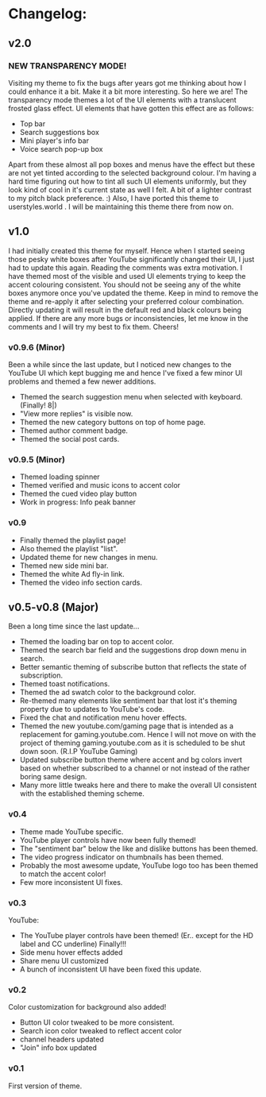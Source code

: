 # Changelog:

## v2.0 
### NEW TRANSPARENCY MODE!
Visiting my theme to fix the bugs after years got me thinking about how I could enhance it a bit. Make it a bit more interesting. So here we are! The transparency mode themes a lot of the UI elements with a translucent frosted glass effect. UI elements that have gotten this effect are as follows:

- Top bar 
- Search suggestions box 
- Mini player's info bar 
- Voice search pop-up box

Apart from these almost all pop boxes and menus have the effect but these are not yet tinted according to the selected background colour. I'm having a hard time figuring out how to tint all such UI elements uniformly, but they look kind of cool in it's current state as well I felt. A bit of a lighter contrast to my pitch black preference. :) Also, I have ported this theme to userstyles.world . I will be maintaining this theme there from now on.

## v1.0
I had initially created this theme for myself. Hence when I started seeing those pesky white boxes after YouTube significantly changed their UI, I just had to update this again. Reading the comments was extra motivation. I have themed most of the visible and used UI elements trying to keep the accent colouring consistent. You should not be seeing any of the white boxes anymore once you've updated the theme. Keep in mind to remove the theme and re-apply it after selecting your preferred colour combination. Directly updating it will result in the default red and black colours being applied. If there are any more bugs or inconsistencies, let me know in the comments and I will try my best to fix them. Cheers!

### v0.9.6 (Minor)
Been a while since the last update, but I noticed new changes to the YouTube UI which kept bugging me and hence I've fixed a few minor UI problems and themed a few newer additions.

- Themed the search suggestion menu when selected with keyboard. (Finally! 8|) 
- "View more replies" is visible now. 
- Themed the new category buttons on top of home page. 
- Themed author comment badge. 
- Themed the social post cards.

### v0.9.5 (Minor)
- Themed loading spinner
- Themed verified and music icons to accent color
- Themed the cued video play button
- Work in progress: Info peak banner

### v0.9
- Finally themed the playlist page!
- Also themed the playlist "list".
- Updated theme for new changes in menu.
- Themed new side mini bar.
- Themed the white Ad fly-in link.
- Themed the video info section cards.

## v0.5-v0.8 (Major)
Been a long time since the last update...

- Themed the loading bar on top to accent color. 
- Themed the search bar field and the suggestions drop down menu in search. 
- Better semantic theming of subscribe button that reflects the state of subscription. 
- Themed toast notifications. 
- Themed the ad swatch color to the background color. 
- Re-themed many elements like sentiment bar that lost it's theming property due to updates to YouTube's code. 
- Fixed the chat and notification menu hover effects. 
- Themed the new youtube.com/gaming page that is intended as a replacement for gaming.youtube.com. Hence I will not move on with the project of theming gaming.youtube.com as it is scheduled to be shut down soon. (R.I.P YouTube Gaming) 
- Updated subscribe button theme where accent and bg colors invert based on whether subscribed to a channel or not instead of the rather boring same design. 
- Many more little tweaks here and there to make the overall UI consistent with the established theming scheme.

### v0.4
- Theme made YouTube specific.
- YouTube player controls have now been fully themed!
- The "sentiment bar" below the like and dislike buttons has been themed.
- The video progress indicator on thumbnails has been themed.
- Probably the most awesome update, YouTube logo too has been themed to match the accent color!
- Few more inconsistent UI fixes.

### v0.3
YouTube:
- The YouTube player controls have been themed! (Er.. except for the HD label and CC underline) Finally!!!
- Side menu hover effects added
- Share menu UI customized
- A bunch of inconsistent UI have been fixed this update.

### v0.2
Color customization for background also added!

- Button UI color tweaked to be more consistent.
- Search icon color tweaked to reflect accent color
- channel headers updated
- "Join" info box updated

### v0.1
First version of theme.